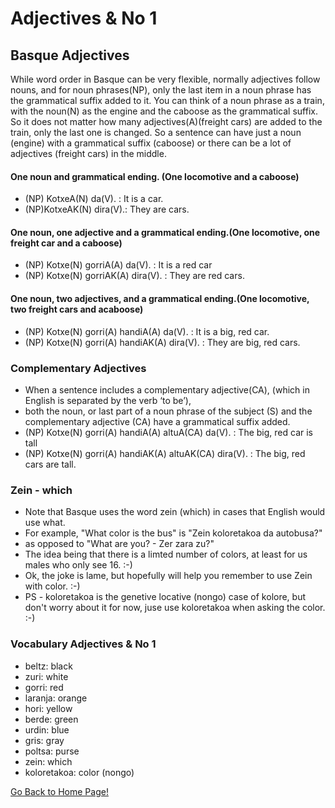 # ​Adjectives &amp; No 1

## Basque Adjectives

While word order in Basque can be very flexible, normally adjectives follow nouns, and for noun phrases(NP), only the last item in a noun phrase has the grammatical suffix added to it. You can think of a noun phrase as a train, with the noun(N) as the engine and the caboose as the grammatical suffix. So it does not matter how many adjectives(A)(freight cars) are added to the train, only the last one is changed. So a sentence can have just a noun (engine) with a grammatical suffix (caboose) or there can be a lot of adjectives (freight cars) in the middle.

#### One noun and grammatical ending. (One locomotive and a caboose)

*   (NP) KotxeA(N) da(V). : It is a car.
*   (NP)KotxeAK(N) dira(V).: They are cars.

#### One noun, one adjective and a grammatical ending.(One locomotive, one freight car and a caboose)

*   (NP) Kotxe(N) gorriA(A) da(V). : It is a red car
*   (NP) Kotxe(N) gorriAK(A) dira(V). : They are red cars.

#### One noun, two adjectives, and a grammatical ending.(One locomotive, two freight cars and acaboose)

*   (NP) Kotxe(N) gorri(A) handiA(A) da(V). : It is a big, red car.
*   (NP) Kotxe(N) gorri(A) handiAK(A) dira(V). : They are big, red cars.

### Complementary Adjectives

*   When a sentence includes a complementary adjective(CA), (which in English is separated by the verb ‘to be’),
*   both the noun, or last part of a noun phrase of the subject (S) and the complementary adjective (CA) have a grammatical suffix added.
*   (NP) Kotxe(N) gorri(A) handiA(A) altuA(CA) da(V). : The big, red car is tall
*   (NP) Kotxe(N) gorri(A) handiAK(A) altuAK(CA) dira(V). : The big, red cars are tall.

### Zein - which

*   Note that Basque uses the word zein (which) in cases that English would use what.
*   For example, "What color is the bus" is "Zein koloretakoa da autobusa?"
*   as opposed to "What are you? - Zer zara zu?"
*   The idea being that there is a limted number of colors, at least for us males who only see 16. :-)
*   Ok, the joke is lame, but hopefully will help you remember to use Zein with color. :-)
*   PS - koloretakoa is the genetive locative (nongo) case of kolore, but don't worry about it for now, juse use koloretakoa when asking the color. :-)

### Vocabulary Adjectives &amp; No 1

*   beltz: black
*   zuri: white
*   gorri: red
*   laranja: orange
*   hori: yellow
*   berde: green
*   urdin: blue
*   gris: gray
*   poltsa: purse
*   zein: which
*   koloretakoa: color (nongo)

[ Go Back to Home Page!](..)